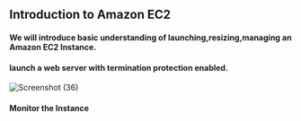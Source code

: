 ## Introduction to Amazon EC2
#### We will introduce basic understanding of launching,resizing,managing an Amazon EC2 Instance.

#### launch a web server with termination protection enabled.

![Screenshot (36)](https://github.com/user-attachments/assets/f0375bc9-d94b-4b14-bf36-e4b379b6e5fb)

#### Monitor the Instance









